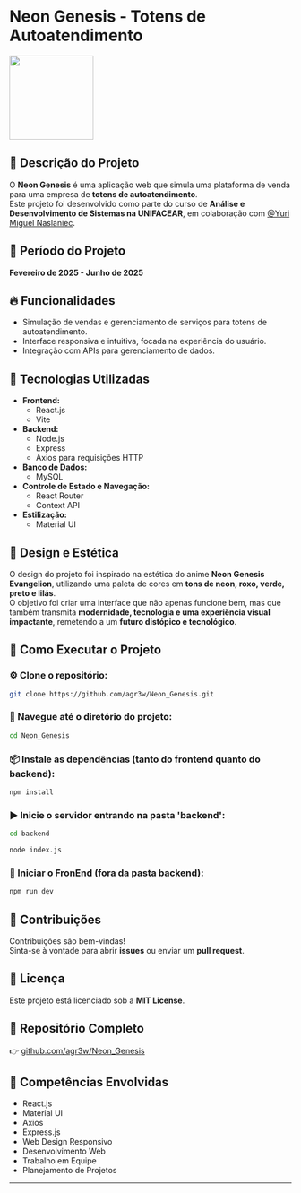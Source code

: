 # Neon Genesis - Totens de Autoatendimento

<img src="https://github.com/user-attachments/assets/e6e861ab-0848-4da8-84a6-671fe547164e" width="150" />

## 📄 Descrição do Projeto
O **Neon Genesis** é uma aplicação web que simula uma plataforma de venda para uma empresa de **totens de autoatendimento**.  
Este projeto foi desenvolvido como parte do curso de **Análise e Desenvolvimento de Sistemas na UNIFACEAR**, em colaboração com [@Yuri Miguel Naslaniec](link-para-o-perfil).

## 📅 Período do Projeto
**Fevereiro de 2025 - Junho de 2025**

## 🔥 Funcionalidades
- Simulação de vendas e gerenciamento de serviços para totens de autoatendimento.
- Interface responsiva e intuitiva, focada na experiência do usuário.
- Integração com APIs para gerenciamento de dados.

## 🧠 Tecnologias Utilizadas
- **Frontend:**  
  - React.js  
  - Vite  
- **Backend:**  
  - Node.js  
  - Express  
  - Axios para requisições HTTP  
- **Banco de Dados:**  
  - MySQL  
- **Controle de Estado e Navegação:**  
  - React Router  
  - Context API  
- **Estilização:**  
  - Material UI  

## 🎨 Design e Estética
O design do projeto foi inspirado na estética do anime **Neon Genesis Evangelion**, utilizando uma paleta de cores em **tons de neon, roxo, verde, preto e lilás**.  
O objetivo foi criar uma interface que não apenas funcione bem, mas que também transmita **modernidade, tecnologia e uma experiência visual impactante**, remetendo a um **futuro distópico e tecnológico**.

## 🚀 Como Executar o Projeto

### ⚙️ Clone o repositório:
```bash
git clone https://github.com/agr3w/Neon_Genesis.git
```

### 📂 Navegue até o diretório do projeto:
```bash
cd Neon_Genesis
```

### 📦 Instale as dependências (tanto do frontend quanto do backend):
```bash
npm install
```

### ▶️ Inicie o servidor entrando na pasta 'backend':
```bash
cd backend
```
```bash
node index.js
```

### 🎉 Iniciar o FronEnd (fora da pasta backend):
```bash
npm run dev
```

## 🤝 Contribuições
Contribuições são bem-vindas!  
Sinta-se à vontade para abrir **issues** ou enviar um **pull request**.

## 📜 Licença
Este projeto está licenciado sob a **MIT License**.

## 🔗 Repositório Completo
👉 [github.com/agr3w/Neon_Genesis](https://github.com/agr3w/Neon_Genesis)

## 🚀 Competências Envolvidas
- React.js  
- Material UI  
- Axios  
- Express.js  
- Web Design Responsivo  
- Desenvolvimento Web  
- Trabalho em Equipe  
- Planejamento de Projetos  

----
